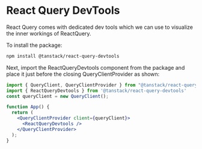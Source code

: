 # React Query DevTools

React Query comes with dedicated dev tools which we can use to visualize the inner workings of ReactQuery.

To install the package:

```bash
npm install @tanstack/react-query-devtools
```

Next, import the ReactQueryDevtools component from the package and place it just before the closing QueryClientProvider as shown:

```jsx
import { QueryClient, QueryClientProvider } from "@tanstack/react-query";
import { ReactQueryDevtools } from '@tanstack/react-query-devtools'
const queryClient = new QueryClient();

function App() {
  return (
    <QueryClientProvider client={queryClient}>
      <ReactQueryDevtools />
    </QueryClientProvider>
  );
}
```